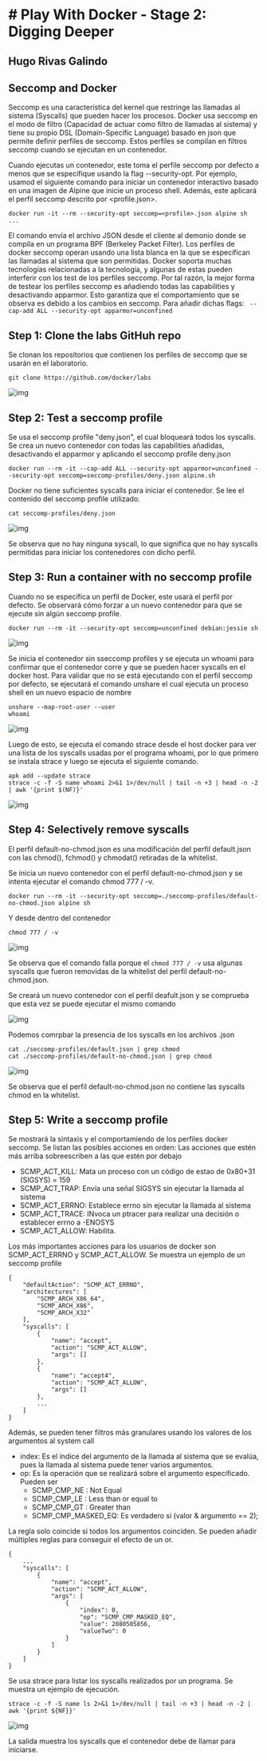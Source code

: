 # # Play With Docker - Stage 2: Digging Deeper
## Hugo Rivas Galindo

## Seccomp and Docker

Seccomp es una característica del kernel que restringe las llamadas al sistema (Syscalls) que pueden hacer los procesos.
Docker usa seccomp en el modo de filtro (Capacidad de actuar como filtro de llamadas al sistema) y tiene su propio DSL (Domain-Specific Language) basado en json que permite definir perfiles de seccomp. Estos perfiles se compilan en filtros seccomp cuando se ejecutan en un contenedor.

Cuando ejecutas un contenedor, este toma el perfile seccomp por defecto a menos que se especifique usando la flag --security-opt. Por ejemplo, usamod el siguiente comando para iniciar un contenedor interactivo basado en una imagen de Alpine que inicie un proceso shell. Además, este aplicará el perfil seccomp descrito por <profile.json>. 
```
docker run -it --rm --security-opt seccomp=<profile>.json alpine sh ...
```

El comando envía el archivo JSON desde el cliente al demonio donde se compila en un programa BPF (Berkeley Packet Filter).
Los perfiles de docker seccomp operan usando una lista blanca en la que se especifican las llamadas al sistema que son permitidas.
Docker soporta muchas tecnologías relacionadas a la tecnología, y algunas de estas pueden interferir con los test de los perfiles seccomp. Por tal razón, la mejor forma de testear los perfiles seccomp es añadiendo todas las capabilities y desactivando apparmor. Esto garantiza que el comportamiento que se observa es debido a los cambios en seccomp.
Para añadir dichas flags: ``` --cap-add ALL --security-opt apparmor=unconfined```

## Step 1: Clone the labs GitHuh repo

Se clonan los repositorios que contienen los perfiles de seccomp que se usarán en el laboratorio. 
```
git clone https://github.com/docker/labs
```
![img](./img/img1.png)

## Step 2: Test a seccomp profile

Se usa el seccomp profile "deny.json", el cual bloqueará todos los syscalls.
Se crea un nuevo contenedor con todas las capabilities añadidas, desactivando el apparmor y aplicando el seccomp profile deny.json

```
docker run --rm -it --cap-add ALL --security-opt apparmor=unconfined --security-opt seccomp=seccomp-profiles/deny.json alpine.sh
```

Docker no tiene suficientes syscalls para iniciar el contenedor. Se lee el contenido del seccomp profile utilizado. 
```
cat seccomp-profiles/deny.json
```
![img](./img/img3.png)

Se observa que no hay ninguna syscall, lo que significa que no hay syscalls permitidas para iniciar los contenedores con dicho perfil. 

## Step 3: Run a container with no seccomp profile

Cuando no se especifica un perfil de Docker, este usará el perfil por defecto. Se observará cómo forzar a un nuevo contenedor para que se ejecute sin algún seccomp profile. 

```
docker run --rm -it --security-opt seccomp=unconfined debian:jessie sh
```

![img](./img/img4.png)

Se inicia el contenedor sin sseccomp profiles y se ejecuta un whoami para confirmar que el contenedor corre y que se pueden hacer syscalls en el docker host. 
Para validar que no se está ejecutando con el perfil seccomp por defecto, se ejecutará el comando unshare el cual ejecuta un proceso shell en un nuevo espacio de nombre

```
unshare --map-root-user --user
whoami
```

![img](./img/img5.png)

Luego de esto, se ejecuta el comando strace desde el host docker para ver una lista de los syscalls usadas por el programa whoami, por lo que primero se instala strace y luego se ejecuta el siguiente comando.
```
apk add --update strace
strace -c -f -S name whoami 2>&1 1>/dev/null | tail -n +3 | head -n -2 | awk '{print $(NF)}'
```

![img](./img/img6.png)


## Step 4: Selectively remove syscalls

El perfil default-no-chmod.json es una modificación del perfil default.json con las chmod(), fchmod() y chmodat() retiradas de la whitelist.

Se inicia un nuevo contenedor con el perfil default-no-chmod.json y se intenta ejecutar el comando chmod 777 / -v.
```
docker run --rm -it --security-opt seccomp=./seccomp-profiles/default-no-chmod.json alpine sh
```
Y desde dentro del contenedor
```
chmod 777 / -v
```

![img](./img/img7.png)

Se observa que el comando falla porque el ```chmod 777 / -v``` usa algunas syscalls que fueron removidas de la whitelist del perfil default-no-chmod.json.

Se creará un nuevo contenedor con el perfil deafult.json y se comprueba que esta vez se puede ejecutar el mismo comando

![img](./img/img8.png)

Podemos comrpbar la presencia de los syscalls en los archivos .json
```
cat ./seccomp-profiles/default.json | grep chmod
cat ./seccomp-profiles/default-no-chmod.json | grep chmod
```
![img](./img/img9.png)

Se observa que el perfil default-no-chmod.json no contiene las syscalls chmod en la whitelist. 

## Step 5: Write a seccomp profile

Se mostrará la sintaxis y el comportamiendo de los perfiles docker seccomp. Se listan las posibles acciones en orden: Las acciones que estén más arriba sobreescriben a las que estén por debajo

- SCMP_ACT_KILL: Mata un proceso con un código de estao de 0x80+31 (SIGSYS) = 159
- SCMP_ACT_TRAP: Envía una señal SIGSYS sin ejecutar la llamada al sistema
- SCMP_ACT_ERRNO: Establece errno sin ejecutar la llamada al sistema
- SCMP_ACT_TRACE: INvoca un ptracer para realizar una decisión o establecer errno a -ENOSYS
- SCMP_ACT_ALLOW: Habilita.

Los más importantes acciones para los usuarios de docker son SCMP_ACT_ERRNO y SCMP_ACT_ALLOW.
Se muestra un ejemplo de un seccomp profile

```
{
    "defaultAction": "SCMP_ACT_ERRNO",
    "architectures": [
        "SCMP_ARCH_X86_64",
        "SCMP_ARCH_X86",
        "SCMP_ARCH_X32"
    ],
    "syscalls": [
        {
            "name": "accept",
            "action": "SCMP_ACT_ALLOW",
            "args": []
        },
        {
            "name": "accept4",
            "action": "SCMP_ACT_ALLOW",
            "args": []
        },
        ...
    ]
}
```
Además, se pueden tener filtros más granulares usando los valores de los argumentos al system call

- index: Es el índice del argumento de la llamada al sistema que se evalúa, pues la llamada al sistema puede tener varios argumentos.
- op: Es la operación que se realizará sobre el argumento especificado. Pueden ser
    - SCMP_CMP_NE : Not Equal
    - SCMP_CMP_LE : Less than or equal to
    - SCMP_CMP_GT : Greater than
    - SCMP_CMP_MASKED_EQ: Es verdadero si (valor & argumento == 2);

La regla solo coincide si todos los argumentos coinciden. Se pueden añadir múltiples reglas para conseguir el efecto de un or. 

```
{
    ...
    "syscalls": [
        {
            "name": "accept",
            "action": "SCMP_ACT_ALLOW",
            "args": [
                {
                    "index": 0,
                    "op": "SCMP_CMP_MASKED_EQ",
                    "value": 2080505856,
                    "valueTwo": 0
                }
            ]
        }
    ]
}
```

Se usa strace para listar los syscalls realizados por un programa. Se muestra un ejemplo de ejecución.
```
strace -c -f -S name ls 2>&1 1>/dev/null | tail -n +3 | head -n -2 | awk '{print ${NF}}'
```
![img](./img/img10.png)

La salida muestra los syscalls que el contenedor debe de llamar para iniciarse. 
